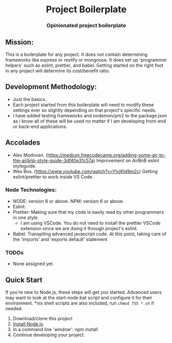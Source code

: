 # <center>Project Boilerplate</center>
### <center>Opinionated project boilerplate</center>

## Mission:
This is a boilerplate for any project.  It does not contain determining frameworks like express or restify or mongoose. It does set up 'programmer helpers' such as eslint, prettier, and babel. Getting started on the right foot in any project will determine its cost/benefit ratio.

## Development Methodology:
* Just the basics.
* Each project started from this boilerplate will need to modify these settings ever so slightly depending on that project's specific needs.
* I have added testing frameworks and nodemon/pm2 to the package.json as I know all of these will be used no matter if I am developing front-end or back-end applications.

## Accolades
- Alex Modovan. (https://medium.freecodecamp.org/adding-some-air-to-the-airbnb-style-guide-3df40e31c57a) Improvement on AirBnB eslint styleguide.
- Wes Bos.  (https://www.youtube.com/watch?v=YIvjKId9m2c)  Getting eslint/prettier to work inside VS Code.

### Node Technologies:
- NODE: version 8 or above.  NPM: version 6 or above.
- Eslint: 
- Prettier: Making sure that my code is easily read by other programmers in one style.
  - I am using VSCode.  You do not need to install the prettier VSCode extension since we are doing it through project's eslint.
- Babel: Transpiling advanced javascript code. At this point, taking care of the 'imports' and 'exports default' statement

###  TODOs
- None assigned yet.

## Quick Start ##
If you're new to Node.js, these steps will get you started. Advanced users may want to look at the start-node.bat script and configure it for their environment. *nix shell scripts are also included, run `chmod 755 *.sh` if needed.

1. Download/clone this project
2. [Install Node.js](http://nodejs.org/download/).
3. In a command line 'window': npm install
4. Continue developing your project.
